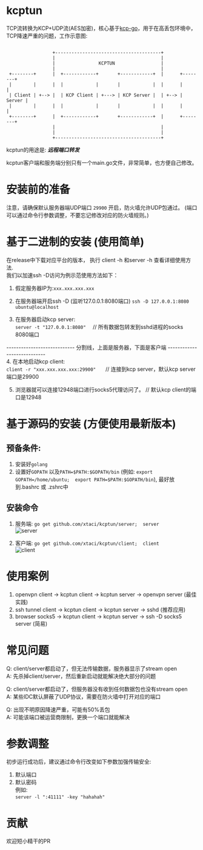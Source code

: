 # kcptun
TCP流转换为KCP+UDP流(AES加密)，核心基于[kcp-go](https://github.com/xtaci/kcp-go)，用于在高丢包环境中，TCP降速严重的问题，工作示意图:      
```

                 +---------------------------------------+
                 |                                       |
                 |                KCPTUN                 |
                 |                                       |
 +--------+      |  +------------+       +------------+  |      +--------+
 |        |      |  |            |       |            |  |      |        |
 | Client | +--> |  | KCP Client | +---> | KCP Server |  | +--> | Server |
 |        |      |  |            |       |            |  |      |        |
 +--------+      |  +------------+       +------------+  |      +--------+
                 |                                       |
                 |                                       |
                 +---------------------------------------+

```

kcptun的用途是: ***远程端口转发***

kcptun客户端和服务端分别只有一个main.go文件，非常简单，也方便自己修改。      

# 安装前的准备
注意，请确保默认服务器端UDP端口 ```29900``` 开启，防火墙允许UDP包通过。   (端口可以通过命令行参数调整，不要忘记修改对应的防火墙规则。)

# 基于二进制的安装 (使用简单)
在release中下载对应平台的版本， 执行 client -h 和server -h 查看详细使用方法.        
我们以加速ssh -D访问为例示范使用方法如下：         

1. 假定服务器IP为:```xxx.xxx.xxx.xxx```

2. 在服务器端开启ssh -D     (监听127.0.0.1:8080端口)
```ssh -D 127.0.0.1:8080 ubuntu@localhost```   

3. 在服务器启动kcp server:     
```server -t "127.0.0.1:8080"  ```     // 所有数据包转发到sshd进程的socks 8080端口           

 ----------------------------  分割线，上面是服务器，下面是客户端  ----------------------------  
4. 在本地启动kcp client:          
```client -r "xxx.xxx.xxx.xxx:29900"   ```    // 连接到kcp server，默认kcp server端口是29900           

5. 浏览器就可以连接12948端口进行socks5代理访问了。   // 默认kcp client的端口是12948

# 基于源码的安装  (方便使用最新版本)
## 预备条件:       
1. 安装好```golang```       
2. 设置好```GOPATH```  以及```PATH=$PATH:$GOPATH/bin``` (例如: ```export GOPATH=/home/ubuntu;  export PATH=$PATH:$GOPATH/bin```), 最好放到.bashrc 或 .zshrc中 

## 安装命令
1. 服务端: ```go get github.com/xtaci/kcptun/server;  server```        
![server](server.gif)      

2. 客户端: ```go get github.com/xtaci/kcptun/client;  client```      
![client](client.gif)    


# 使用案例
1. openvpn client -> kcptun client -> kcptun server -> openvpn server (最佳实践)
2. ssh tunnel client -> kcptun client -> kcptun server -> sshd (推荐应用)
3. browser socks5 -> kcptun client -> kcptun server -> ssh -D socks5 server (简易)

# 常见问题
Q: client/server都启动了，但无法传输数据，服务器显示了stream open        
A: 先杀掉client/server，然后重新启动就能解决绝大部分的问题             

Q: client/server都启动了，但服务器没有收到任何数据包也没有stream open          
A: 某些IDC默认屏蔽了UDP协议，需要在防火墙中打开对应的端口

Q: 出现不明原因降速严重，可能有50%丢包         
A: 可能该端口被运营商限制，更换一个端口就能解决

# 参数调整
初步运行成功后，建议通过命令行改变如下参数加强传输安全:         
1. 默认端口        
2. 默认密码         
例如:       
```server -l ":41111" -key "hahahah"```       

# 贡献
欢迎短小精干的PR
